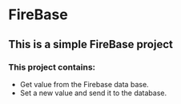 # FireBase
## This is a simple FireBase project
### This project contains:
- Get value from the Firebase data base.
- Set a new value and send it to the database.
